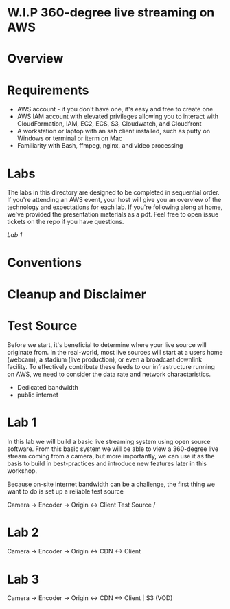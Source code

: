 # W.I.P 360-degree live streaming on AWS

# Overview




# Requirements

* AWS account - if you don't have one, it's easy and free to create one
* AWS IAM account with elevated privileges allowing you to interact with CloudFormation, IAM, EC2, ECS, S3, Cloudwatch, and Cloudfront
* A workstation or laptop with an ssh client installed, such as putty on Windows or terminal or iterm on Mac
* Familiarity with Bash, ffmpeg, nginx, and video processing

# Labs

The labs in this directory are designed to be completed in sequential order. If you're attending an AWS event, your host will give you an overview of the technology and expectations for each lab. If you're following along at home, we've provided the presentation materials as a pdf. Feel free to open issue tickets on the repo if you have questions.

_Lab 1_

# Conventions

# Cleanup and Disclaimer

# Test Source

Before we start, it's beneficial to determine where your live source will originate from. In the real-world, most live sources will start at a users home (webcam), a stadium (live production), or even a broadcast downlink facility. To effectively contribute these feeds to our infrastructure running on AWS, we need to consider the data rate and network charactaristics.

- Dedicated bandwidth
- public internet

# Lab 1

In this lab we will build a basic live streaming system using open source software. From this basic system we will be able to view a 360-degree live stream coming from a camera, but more importantly, we can use it as the basis to build in best-practices and introduce new features later in this workshop.

Because on-site internet bandwidth can be a challenge, the first thing we want to do is set up a reliable test source

Camera -> Encoder -> Origin <-> Client
Test Source /


# Lab 2

Camera -> Encoder -> Origin <-> CDN <-> Client


# Lab 3

Camera -> Encoder -> Origin <-> CDN <-> Client
             |
            S3 (VOD)